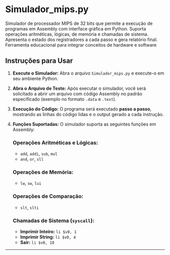 # Simulador_mips.py
Simulador de processador MIPS de 32 bits que permite a execução de programas em Assembly com interface gráfica em Python. Suporta operações aritméticas, lógicas, de memória e chamadas de sistema. Apresenta o estado dos registradores a cada passo e gera relatório final. Ferramenta educacional para integrar conceitos de hardware e software

## Instruções para Usar

1. **Execute o Simulador:**
   Abra o arquivo `Simulador_mips.py` e execute-o em seu ambiente Python.

2. **Abra o Arquivo de Teste:**
   Após executar o simulador, você será solicitado a abrir um arquivo com código Assembly no padrão especificado (exemplo no formato `.data` e `.text`).

3. **Execução do Código:**
   O programa será executado **passo a passo**, mostrando as linhas do código lidas e o output gerado a cada instrução.

4. **Funções Suportadas:**
   O simulador suporta as seguintes funções em Assembly:

   ### Operações Aritméticas e Lógicas:
   - `add`, `addi`, `sub`, `mul`
   - `and`, `or`, `sll`

   ### Operações de Memória:
   - `lw`, `sw`, `lui`

   ### Operações de Comparação:
   - `slt`, `slti`

   ### Chamadas de Sistema (`syscall`):
   - **Imprimir Inteiro:** `li $v0, 1`  
   - **Imprimir String:** `li $v0, 4`
   - **Sair:** `li $v0, 10`

---